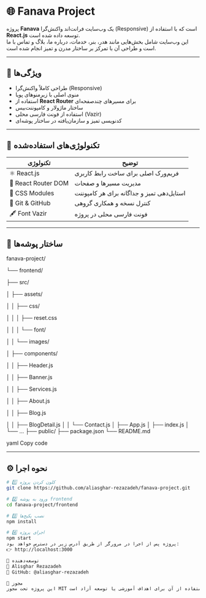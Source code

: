 # 🌐 Fanava Project

پروژه **Fanava** یک وب‌سایت فرانت‌اند واکنش‌گرا (Responsive) است که با استفاده از **React.js** توسعه داده شده است.  
این وب‌سایت شامل بخش‌هایی مانند هدر، بنر، خدمات، درباره ما، بلاگ و تماس با ما است و طراحی آن با تمرکز بر ساختار مدرن و تمیز انجام شده است.

---

## 🚀 ویژگی‌ها
- طراحی کاملاً واکنش‌گرا (Responsive)
- منوی اصلی با زیرمنوهای پویا
- استفاده از **React Router** برای مسیرهای چندصفحه‌ای
- ساختار ماژولار و کامپوننت‌بیس
- استفاده از فونت فارسی محلی (Vazir)
- کدنویسی تمیز و سازمان‌یافته در ساختار پوشه‌ای

---

## 🧩 تکنولوژی‌های استفاده‌شده
| تکنولوژی | توضیح |
|-----------|--------|
| ⚛️ React.js | فریم‌ورک اصلی برای ساخت رابط کاربری |
| 🧭 React Router DOM | مدیریت مسیرها و صفحات |
| 🎨 CSS Modules | استایل‌دهی تمیز و جداگانه برای هر کامپوننت |
| 💾 Git & GitHub | کنترل نسخه و همکاری گروهی |
| 🖋️ Font Vazir | فونت فارسی محلی در پروژه |

---

## 📁 ساختار پوشه‌ها
fanava-project/

└── frontend/

├── src/

│ ├── assets/

│ │ ├── css/

│ │ │ ├── reset.css

│ │ │ └── font/

│ │ └── images/

│ ├── components/

│ │ ├── Header.js

│ │ ├── Banner.js

│ │ ├── Services.js

│ │ ├── About.js

│ │ ├── Blog.js

│ │ ├── BlogDetail.js 
│ │ └── Contact.js 
│ ├── App.js 
│ ├── index.js 
│ └── ... 
├── public/ 
├── package.json 
└── README.md 
 
yaml
Copy code

---

## ⚙️ نحوه اجرا
```bash
# 1️⃣ کلون کردن پروژه
git clone https://github.com/aliasghar-rezazadeh/fanava-project.git

# 2️⃣ ورود به پوشه frontend
cd fanava-project/frontend

# 3️⃣ نصب پکیج‌ها
npm install

# 4️⃣ اجرای پروژه
npm start
پروژه پس از اجرا در مرورگر از طریق آدرس زیر در دسترس خواهد بود:
👉 http://localhost:3000

🧠 توسعه‌دهنده
👤 Alisghar Rezazadeh
📍 GitHub: @aliasghar-rezazadeh

🪪 مجوز
این پروژه تحت مجوز MIT منتشر شده و استفاده از آن برای اهداف آموزشی یا توسعه آزاد است.


